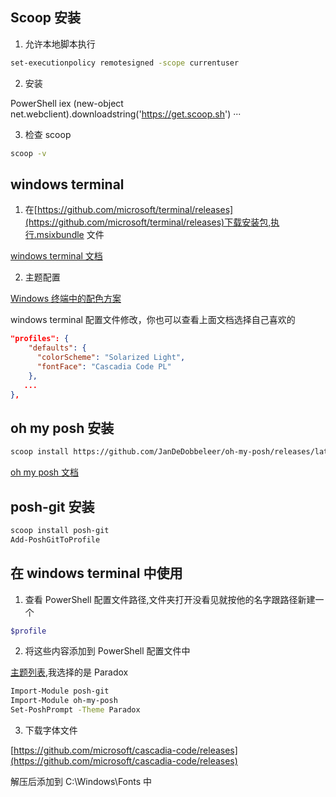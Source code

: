 ## Scoop 安装

1. 允许本地脚本执行

```bash
set-executionpolicy remotesigned -scope currentuser
```

2. 安装

PowerShell
iex (new-object net.webclient).downloadstring('https://get.scoop.sh')
···

3. 检查 scoop

```bash
scoop -v
```

## windows terminal

1. 在[https://github.com/microsoft/terminal/releases](https://github.com/microsoft/terminal/releases)下载安装包,执行.msixbundle 文件

[windows terminal 文档](https://docs.microsoft.com/zh-cn/windows/terminal/)

2. 主题配置

[Windows 终端中的配色方案](https://docs.microsoft.com/zh-cn/windows/terminal/customize-settings/color-schemes)

windows terminal 配置文件修改，你也可以查看上面文档选择自己喜欢的

```json
"profiles": {
    "defaults": {
      "colorScheme": "Solarized Light",
      "fontFace": "Cascadia Code PL"
    },
   ...
},
```

## oh my posh 安装

```bash
scoop install https://github.com/JanDeDobbeleer/oh-my-posh/releases/latest/download/oh-my-posh.json
```

[oh my posh 文档](https://ohmyposh.dev/docs/installation)

## posh-git 安装

```bash
scoop install posh-git
Add-PoshGitToProfile
```

## 在 windows terminal 中使用

1. 查看 PowerShell 配置文件路径,文件夹打开没看见就按他的名字跟路径新建一个

```bash
$profile
```

2. 将这些内容添加到 PowerShell 配置文件中

[主题列表](https://ohmyposh.dev/docs/themes),我选择的是 Paradox

```bash
Import-Module posh-git
Import-Module oh-my-posh
Set-PoshPrompt -Theme Paradox
```

3. 下载字体文件

[https://github.com/microsoft/cascadia-code/releases](https://github.com/microsoft/cascadia-code/releases)

解压后添加到 C:\Windows\Fonts 中

